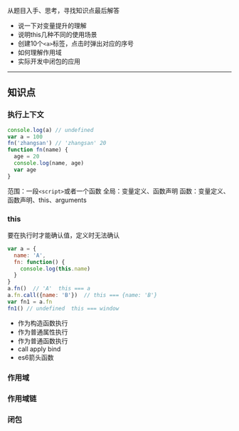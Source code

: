 从题目入手、思考，寻找知识点最后解答

* 说一下对变量提升的理解
* 说明this几种不同的使用场景
* 创建10个`<a>`标签，点击时弹出对应的序号
* 如何理解作用域
* 实际开发中闭包的应用

---

## 知识点

### 执行上下文

```js
console.log(a) // undefined
var a = 100
fn('zhangsan') // 'zhangsan' 20
function fn(name) {
  age = 20
  console.log(name, age)
  var age
}
```

范围：一段`<script>`或者一个函数
全局：变量定义、函数声明
函数：变量定义、函数声明、this、arguments

### this

要在执行时才能确认值，定义时无法确认

```js
var a = {
  name: 'A',
  fn: function() {
    console.log(this.name)
  }
}
a.fn()  // 'A'  this === a
a.fn.call({name: 'B'})  // this === {name: 'B'}
var fn1 = a.fn
fn1() // undefined  this === window
```

* 作为构造函数执行
* 作为普通属性执行
* 作为普通函数执行
* call apply bind
* es6箭头函数

### 作用域
### 作用域链
### 闭包

